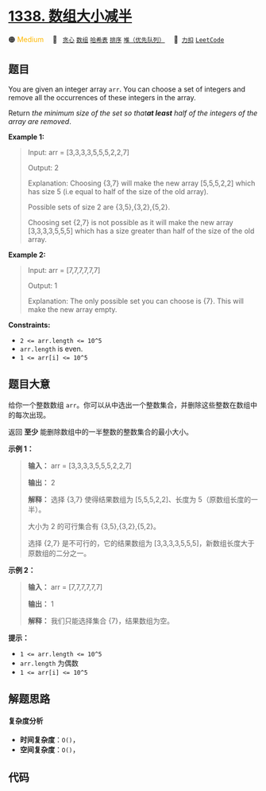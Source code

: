 # [1338. 数组大小减半](https://2xiao.github.io/leetcode-js/problem/1338.html)

🟠 <font color=#ffb800>Medium</font>&emsp; 🔖&ensp; [`贪心`](/tag/greedy.md) [`数组`](/tag/array.md) [`哈希表`](/tag/hash-table.md) [`排序`](/tag/sorting.md) [`堆（优先队列）`](/tag/heap-priority-queue.md)&emsp; 🔗&ensp;[`力扣`](https://leetcode.cn/problems/reduce-array-size-to-the-half) [`LeetCode`](https://leetcode.com/problems/reduce-array-size-to-the-half)

## 题目

You are given an integer array `arr`. You can choose a set of integers and
remove all the occurrences of these integers in the array.

Return _the minimum size of the set so that**at least** half of the integers
of the array are removed_.



**Example 1:**

> Input: arr = [3,3,3,3,5,5,5,2,2,7]
> 
> Output: 2
> 
> Explanation: Choosing {3,7} will make the new array [5,5,5,2,2] which has size 5 (i.e equal to half of the size of the old array).
> 
> Possible sets of size 2 are {3,5},{3,2},{5,2}.
> 
> Choosing set {2,7} is not possible as it will make the new array [3,3,3,3,5,5,5] which has a size greater than half of the size of the old array.

**Example 2:**

> Input: arr = [7,7,7,7,7,7]
> 
> Output: 1
> 
> Explanation: The only possible set you can choose is {7}. This will make the new array empty.

**Constraints:**

  * `2 <= arr.length <= 10^5`
  * `arr.length` is even.
  * `1 <= arr[i] <= 10^5`


## 题目大意

给你一个整数数组 `arr`。你可以从中选出一个整数集合，并删除这些整数在数组中的每次出现。

返回 **至少**  能删除数组中的一半整数的整数集合的最小大小。



**示例 1：**

> 
> 
> 
> 
> 
> **输入：** arr = [3,3,3,3,5,5,5,2,2,7]
> 
> **输出：** 2
> 
> **解释：** 选择 {3,7} 使得结果数组为 [5,5,5,2,2]、长度为 5（原数组长度的一半）。
> 
> 大小为 2 的可行集合有 {3,5},{3,2},{5,2}。
> 
> 选择 {2,7} 是不可行的，它的结果数组为 [3,3,3,3,5,5,5]，新数组长度大于原数组的二分之一。
> 
> 

**示例 2：**

> 
> 
> 
> 
> 
> **输入：** arr = [7,7,7,7,7,7]
> 
> **输出：** 1
> 
> **解释：** 我们只能选择集合 {7}，结果数组为空。
> 
> 



**提示：**

  * `1 <= arr.length <= 10^5`
  * `arr.length` 为偶数
  * `1 <= arr[i] <= 10^5`


## 解题思路

#### 复杂度分析

- **时间复杂度**：`O()`，
- **空间复杂度**：`O()`，

## 代码

```javascript

```